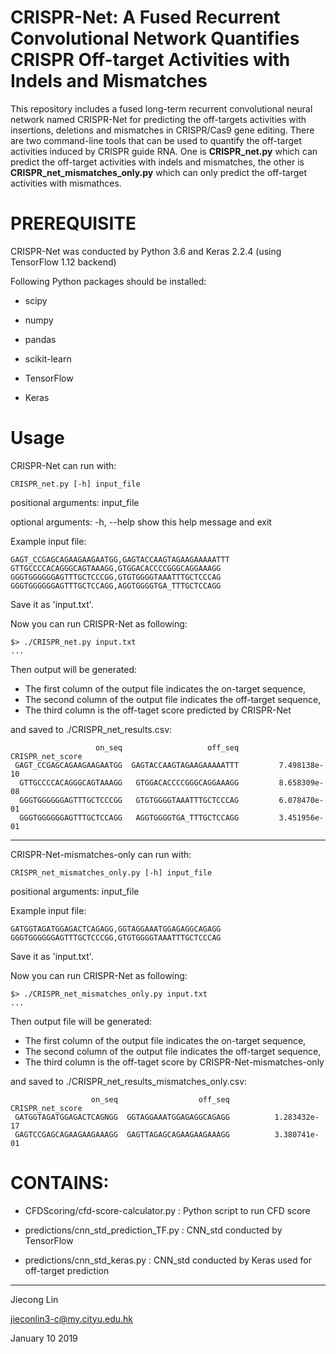 # CRISPR-Net: A Fused Recurrent Convolutional Network Quantifies CRISPR Off-target Activities with Indels and Mismatches
This repository includes a fused long-term recurrent convolutional neural network named CRISPR-Net for predicting the off-targets activities with insertions, deletions and mismatches in CRISPR/Cas9 gene editing. There are two command-line tools that can be used to quantify the off-target activities induced by CRISPR guide RNA. One is **CRISPR_net.py** which can predict the off-target activities with indels and mismatches, the other is **CRISPR_net_mismatches_only.py** which can only predict the off-target activities with mismathces.

# PREREQUISITE
CRISPR-Net was conducted by Python 3.6 and Keras 2.2.4 (using TensorFlow 1.12 backend) 

Following Python packages should be installed:
<ul>
<li><p>scipy</p></li>
<li><p>numpy</p></li>
<li><p>pandas</p></li>
<li><p>scikit-learn</p></li>
<li><p>TensorFlow</p></li>
<li><p>Keras</p></li>
</ul>

# Usage

CRISPR-Net can run with:

    CRISPR_net.py [-h] input_file

positional arguments: input_file

optional arguments:
  -h, --help  show this help message and exit

Example input file:

    GAGT_CCGAGCAGAAGAAGAATGG,GAGTACCAAGTAGAAGAAAAATTT
    GTTGCCCCACAGGGCAGTAAAGG,GTGGACACCCCGGGCAGGAAAGG
    GGGTGGGGGGAGTTTGCTCCCGG,GTGTGGGGTAAATTTGCTCCCAG
    GGGTGGGGGGAGTTTGCTCCAGG,AGGTGGGGTGA_TTTGCTCCAGG

Save it as 'input.txt'.

Now you can run CRISPR-Net as following:

    $> ./CRISPR_net.py input.txt
    ...
    
Then output will be generated:

- The first column of the output file indicates the on-target sequence,
- The second column of the output file indicates the off-target sequence,
- The third column is the off-taget score predicted by CRISPR-Net

and saved to ./CRISPR_net_results.csv:

                       on_seq                   off_seq     CRISPR_net_score
     GAGT_CCGAGCAGAAGAAGAATGG  GAGTACCAAGTAGAAGAAAAATTT         7.498138e-10
      GTTGCCCCACAGGGCAGTAAAGG   GTGGACACCCCGGGCAGGAAAGG         8.658309e-08
      GGGTGGGGGGAGTTTGCTCCCGG   GTGTGGGGTAAATTTGCTCCCAG         6.078470e-01
      GGGTGGGGGGAGTTTGCTCCAGG   AGGTGGGGTGA_TTTGCTCCAGG         3.451956e-01
                     
--------------------------------------------------

CRISPR-Net-mismatches-only can run with:

    CRISPR_net_mismatches_only.py [-h] input_file

positional arguments: input_file

Example input file:

    GATGGTAGATGGAGACTCAGAGG,GGTAGGAAATGGAGAGGCAGAGG
    GGGTGGGGGGAGTTTGCTCCCGG,GTGTGGGGTAAATTTGCTCCCAG

Save it as 'input.txt'.

Now you can run CRISPR-Net as following:

    $> ./CRISPR_net_mismatches_only.py input.txt
    ...
    
Then output file will be generated:

- The first column of the output file indicates the on-target sequence,
- The second column of the output file indicates the off-target sequence,
- The third column is the off-taget score by CRISPR-Net-mismatches-only

and saved to ./CRISPR_net_results_mismatches_only.csv:
                     
                      on_seq                  off_seq      CRISPR_net_score
     GATGGTAGATGGAGACTCAGNGG  GGTAGGAAATGGAGAGGCAGAGG          1.283432e-17
     GAGTCCGAGCAGAAGAAGAAAGG  GAGTTAGAGCAGAAGAAGAAAGG          3.380741e-01


# CONTAINS:
<ul>
<li><p>CFDScoring/cfd-score-calculator.py : Python script to run CFD score </p></li>
<li><p>predictions/cnn_std_prediction_TF.py : CNN_std conducted by TensorFlow</p></li>
<li><p>predictions/cnn_std_keras.py : CNN_std conducted by Keras used for off-target prediction </p></li>
</p></li>
</ul>

---------------------------------------
Jiecong Lin

jieconlin3-c@my.cityu.edu.hk

January 10 2019

